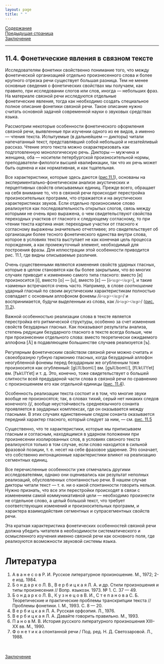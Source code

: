 ```yaml
---
layout: page
title: " "
---
```

<a href="contents.html">Содержание</a><br>
<a href="113.html">Предыдущая страница</a><br>
<a href="zakluch.html">Заключение</a>
<hr>

## 11.4. Фонетические явления в связном тексте 
Исследователям фонетики свойственно понимание того, что между фонетической организацией 
отдельно произнесенного слова и более крупного отрезка речи существует большая разница. Тем не
менее основные сведения о фонетических свойствах мы получаем, как правило, при исследовании 
слогов или слов, иногда — небольших фраз. На материале связной речи исследуются отдельные  
фонетические   явления,   тогда  как   необходимо  создать специальное полное описание фонетики 
связной речи. Такое описание нужно считать основной задачей современной науки о звуковых 
средствах языка. 

Рассмотрим некоторые особенности фонетического оформления связной речи, выявленные при 
изучении одного из ее видов, а именно — чтения текста. Испытуемые (в дальнейшем — дикторы) 
читали напечатанный текст, представлявший собой небольшой и незатейливый рассказ. Чтение 
этого текста можно охарактеризовать как подготовленную монологическую речь. Дикторы — мужчина 
и женщина, оба — носители петербургской произносительной нормы, преподаватели-филологи высшей 
квалификации, так что их речь может быть оценена и как нормативная, и как тщательная. 

Все характеристики, которые здесь даются 
(<a href="RIS/ris11-1.html">рис.11.1</a>), основаны на экспериментально-фонетическом 
анализе акустических и перцептивных свойств описываемых единиц. Прежде всего, обращает на 
себя внимание то, что в связной речи происходит перестройка произносительных программ, что 
отражается и на акустических характеристиках звуков. Если отдельно произносимое слово реализуется
как последовательность открытых слогов, связь между которыми не очень ярко выражена, о чем 
свидетельствуют свойства переходных участков от гласного к следующему согласному, то при чтении 
текста картина иная: переходные участки от гласного к согласному выражены значительно отчетливее;
это свидетельствует об организации более тесного фонетического единства внутри слова, которое в 
условиях текста выступает не как конечная цель процесса порождения, а как промежуточный элемент, 
необходимый для построения фразы. Для иллюстрации этой особенности приводится рис. 11.1, где 
видны описываемые различия. 

Очень существенными являются изменения свойств ударных гласных, которые в целом становятся как
бы более закрытыми, что во многих случаях приводит к изменению самого типа гласного: вместо [е] 
произносится [i], вместо [о] — [u], вместо 
[ε] — [<span lang=EN-US style='font-family:"SILDoulos IPA93";
mso-ansi-language:EN-US'>&ouml;<o:p></o:p></span>], 
и такие «замены» встречаются очень часто. Например, в слове <i>соотношение</i> ударный гласный 
по своим акустическим характеристикам полностью совпадает с основным аллофоном фонемы 
/<span lang=EN-US style='font-family:"SILDoulos IPA93";
mso-ansi-language:EN-US'>&ouml;<o:p></o:p></span>/ и
воспринимается, будучи выделенным из слова, как /<span lang=EN-US style='font-family:"SILDoulos IPA93";
mso-ansi-language:EN-US'>&ouml;<o:p></o:p></span>/ 
(<a href="RIS/ris11-2.html">рис. 11.2</a>).

Важной особенностью реализации слова в тексте является перестройка его ритмической структуры, 
особенно за счет изменения свойств безударных гласных. Как показывают результаты анализа, степень
редукции безударного гласного в тексте всегда больше, чем при произнесении отдельного слова: вместо 
теоретически ожидаемого аллофона [<span style='font-family:"SILDoulos IPA93";
mso-bidi-font-family:"SILDoulos IPA93"'>&Atilde;</span>]
в подавляющем большинстве случаев реализуется [ъ].  

Регулярным фонетическим свойством связной речи можно считать и своеобразную губную гармонию гласных,
когда безударный аллофон неогубленной фонемы перед безударным же огубленным тоже произносится как 
огубленный: [g<span style='font-family:"SILDoulos IPA93";
mso-bidi-font-family:"SILDoulos IPA93"'>U</span>l<span style='font-family:"SILDoulos IPA93";
mso-bidi-font-family:"SILDoulos IPA93"'>U</span>bom<span style='font-family:"SILDoulos IPA93";
mso-bidi-font-family:"SILDoulos IPA93"'>U</span>] вм. [gъl<span style='font-family:"SILDoulos IPA93";
mso-bidi-font-family:"SILDoulos IPA93"'>U</span>bom<span style='font-family:"SILDoulos IPA93";
mso-bidi-font-family:"SILDoulos IPA93"'>U</span>], [f<span style='font-family:"SILDoulos IPA93";
mso-bidi-font-family:"SILDoulos IPA93"'>U</span>k<span style='font-family:"SILDoulos IPA93";
mso-bidi-font-family:"SILDoulos IPA93"'>U</span>l’t’et] вм. [fъk<span style='font-family:"SILDoulos IPA93";
mso-bidi-font-family:"SILDoulos IPA93"'>U</span>l’t’et]
и т. д. Это, конечно, тоже свидетельствует
о бо</B>льшей слитности всей предударной части слова в связной речи по сравнению с произношением
его как отдельной единицы (<a href="RIS/ris11-4.html">рис. 11.4</a>). 

Особенность реализации текста состоит и в том, что многие звуки вообще не произносятся; так, в словах тихий, 
серый нет никаких следов конечного /j/, вообще неустойчивость среднеязычного сонанта проявляется в заударных 
комплексах, где он оказывается между гласными. В этих случаях единственным следом сонанта оказывается 
передний характер гласного, который следует за ним, — см. <a href="RIS/ris11-5.html">рис. 11.5</a> 

Существенно, что те характеристики, которые мы приписываем гласным и согласным, находящимся в ударном 
положении при произнесении изолированных слов, в условиях связного текста реализуются только в том 
случае, если слово находится 
в сильной фразовой позиции, т. е. несет на себе фразовое ударение. Это означает, что собственно 
интонационные характеристики влияют на реализацию сегментных единиц. 

Все перечисленные особенности уже отмечались другими исследователями, однако они оценивались
как результат неполных реализаций, обусловленных спонтанностью речи. В нашем случае дикторы 
читали текст — 
т. е. ни о какой спонтанности говорить нельзя. Нужно признать, что все эти перестройки происходят
в связи с изменением самой коммуникативной цели — необходимо произнести не отдельное слово, 
а целый большой текст, что требует соответствующих изменений и произносительных программ, и 
характера взаимодействия сегментных и супрасегментных свойств речи. 

Эта краткая характеристика фонетических особенностей связной речи должна убедить читателя в
необходимости систематического и осмысленного изучения именно связной речи как основного 
поля, где реализуются возможности звуковой системы языка. 


# Литература
<ol>
<li>А в а н е с о в  Р. И.  Русское литературное произношение. М., 1972; 2-е изд. 1984.</li>
<li>Б о н д а р к о  Л. В.,  В е р б и ц к а я  Л. А. и др. Стили произношения и типы произнесения // 
Вопр. языкозн. 1973. № 1. С. 37 — 49.</li>
<li>Б о н д а р к о  Л. В.,  К у з н е ц о в  В. И., С т е п а н о в а  С. Б. Теоретические и практические
проблемы транскрипции текста // Проблемы фонетики. I. М., 1993. С. 8 — 20.</li>
<li>В е р б и ц к а я  Л. А.  Русская орфоэпия. Л., 1976.</li>
<li>В е р б и ц к а я  Л. А.  Давайте говорить правильно. М., 1993.</li>
<li>П а н о в   М. В.  История русского литературного произношения XIII–XX вв. М., 1990.</li>
<li>Ф о н е т и к а  спонтанной речи / Под. ред. Н. Д. Светозаровой. Л., 1988.</li>
</ol>

<BR><Br>
<a href="zakluch.html">Заключение</a>
